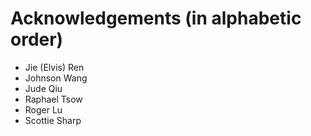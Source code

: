 # Acknowledgements (in alphabetic order)
- Jie (Elvis) Ren
- Johnson Wang
- Jude Qiu
- Raphael Tsow
- Roger Lu
- Scottie Sharp
